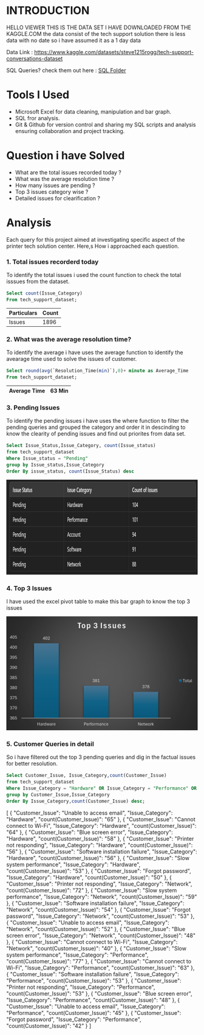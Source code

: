 # INTRODUCTION   
HELLO VIEWER THIS IS THE DATA SET I HAVE DOWNLOADED FROM THE KAGGLE.COM the data consist of the tech support solution there is less data with no date so i have assumed it as a 1 day data

Data Link : https://www.kaggle.com/datasets/steve1215rogg/tech-support-conversations-dataset

SQL Queries? check them out here : [SQL Folder](/SQL%20Folder/)

# Tools I Used
- Microsoft Excel for data cleaning, manipulation and bar graph.
- SQL fror analysis.
- Git & Github for version control and sharing my SQL scripts and analysis ensuring collaboration and project tracking.

# Question i have Solved
- What are the total issues recorded today ?
- What was the average resolution time ?
- How many issues are pending ?
- Top 3 issues category wise ?
- Detailed issues for clearification ?

# Analysis
Each query for this project aimed at investigating specific aspect of the printer tech solution center.
Here,s How i approached each question.

### 1. Total issues recorderd today
To identify the total issues i used the count function to check the total isssues from the dataset.

```sql
Select count(Issue_Category)
From tech_support_dataset;
```
|Particulars|Count|
|-----------|-----|
|Issues     | 1896|

### 2. What was the average resolution time?
To identify the average i have uses the average function to identify the avearage time used to solve the issues of customer.

```sql
Select round(avg(`Resolution_Time(min)`),0)+ minute as Average_Time
From tech_support_dataset;
```
|Average Time| 63 Min|
|------------|-------|

### 3. Pending Issues
To identify the pending issues i have uses the where function to filter the pending queries and grouped the category and order it in descinding to know the clearity of pending issues and find out priorites from data set.
```sql
Select Issue_Status,Issue_Category, count(Issue_status)
from tech_support_dataset
Where Issue_status = "Pending"
group by Issue_status,Issue_Category
Order By issue_status, count(Issue_Status) desc
```
<p>
    <img src="assets\2_Pending_Issues.jpg" width="1080" height="250" />
</p>

### 4. Top 3 Issues
I have used the excel pivot table to make this bar graph to know the top 3 issues

<p>
    <img src="assets\3_Top_3_Issues.jpg" width="520" height="300" />
</p>

### 5. Customer Queries in detail
So i have filtered out the top 3 pending queries and dig in the factual issues for better resolution.

```sql
Select Customer_Issue, Issue_Category,count(Customer_Issue)
from tech_support_dataset
Where Issue_Category = "Hardware" OR Issue_Category = "Performance" OR Issue_Category ="Network"
group by Customer_Issue,Issue_Category
Order By Issue_Category,count(Customer_Issue) desc;
```

[
  {
    "Customer_Issue": "Unable to access email",
    "Issue_Category": "Hardware",
    "count(Customer_Issue)": "65"
  },
  {
    "Customer_Issue": "Cannot connect to Wi-Fi",
    "Issue_Category": "Hardware",
    "count(Customer_Issue)": "64"
  },
  {
    "Customer_Issue": "Blue screen error",
    "Issue_Category": "Hardware",
    "count(Customer_Issue)": "58"
  },
  {
    "Customer_Issue": "Printer not responding",
    "Issue_Category": "Hardware",
    "count(Customer_Issue)": "56"
  },
  {
    "Customer_Issue": "Software installation failure",
    "Issue_Category": "Hardware",
    "count(Customer_Issue)": "56"
  },
  {
    "Customer_Issue": "Slow system performance",
    "Issue_Category": "Hardware",
    "count(Customer_Issue)": "53"
  },
  {
    "Customer_Issue": "Forgot password",
    "Issue_Category": "Hardware",
    "count(Customer_Issue)": "50"
  },
  {
    "Customer_Issue": "Printer not responding",
    "Issue_Category": "Network",
    "count(Customer_Issue)": "72"
  },
  {
    "Customer_Issue": "Slow system performance",
    "Issue_Category": "Network",
    "count(Customer_Issue)": "59"
  },
  {
    "Customer_Issue": "Software installation failure",
    "Issue_Category": "Network",
    "count(Customer_Issue)": "54"
  },
  {
    "Customer_Issue": "Forgot password",
    "Issue_Category": "Network",
    "count(Customer_Issue)": "53"
  },
  {
    "Customer_Issue": "Unable to access email",
    "Issue_Category": "Network",
    "count(Customer_Issue)": "52"
  },
  {
    "Customer_Issue": "Blue screen error",
    "Issue_Category": "Network",
    "count(Customer_Issue)": "48"
  },
  {
    "Customer_Issue": "Cannot connect to Wi-Fi",
    "Issue_Category": "Network",
    "count(Customer_Issue)": "40"
  },
  {
    "Customer_Issue": "Slow system performance",
    "Issue_Category": "Performance",
    "count(Customer_Issue)": "77"
  },
  {
    "Customer_Issue": "Cannot connect to Wi-Fi",
    "Issue_Category": "Performance",
    "count(Customer_Issue)": "63"
  },
  {
    "Customer_Issue": "Software installation failure",
    "Issue_Category": "Performance",
    "count(Customer_Issue)": "53"
  },
  {
    "Customer_Issue": "Printer not responding",
    "Issue_Category": "Performance",
    "count(Customer_Issue)": "53"
  },
  {
    "Customer_Issue": "Blue screen error",
    "Issue_Category": "Performance",
    "count(Customer_Issue)": "48"
  },
  {
    "Customer_Issue": "Unable to access email",
    "Issue_Category": "Performance",
    "count(Customer_Issue)": "45"
  },
  {
    "Customer_Issue": "Forgot password",
    "Issue_Category": "Performance",
    "count(Customer_Issue)": "42"
  }
]